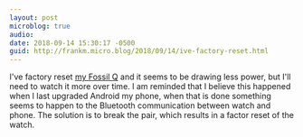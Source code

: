 ```yaml
---
layout: post
microblog: true
audio: 
date: 2018-09-14 15:30:17 -0500
guid: http://frankm.micro.blog/2018/09/14/ive-factory-reset.html
---
```

I've factory reset [my Fossil Q](https://www.fossil.com/us/en/products/gen-3-smartwatch-q-explorist-luggage-leather-sku-FTW4004P.html?gclid=CjwKCAjwuO3cBRAyEiwAzOxKsi94BGhVSDK_JrykDn_BN5wCumApf4cobXA-rx4hByuSfhADR5oQJxoCBikQAvD_BwE&cid=pds:conv:google:PLA:Prospecting:ListingAds:Watches:PriorityTerms&ef_id=W1IqXQAABXHzfe4i:20180914202955:s) and it seems to be drawing less power, but I'll need to watch it more over time. I am reminded that I believe this happened when I last upgraded Android my phone, when that is done something seems to happen to the Bluetooth communication between watch and phone. The solution is to break the pair, which results in a factor reset of the watch.
